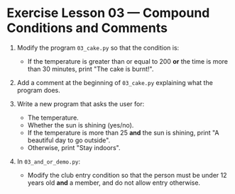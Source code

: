 # Exercise Lesson 03 — Compound Conditions and Comments

1. Modify the program `03_cake.py` so that the condition is:
   - If the temperature is greater than or equal to 200 **or** the time is more than 30 minutes, print "The cake is burnt!".

2. Add a comment at the beginning of `03_cake.py` explaining what the program does.

3. Write a new program that asks the user for:
   - The temperature.
   - Whether the sun is shining (yes/no).
   - If the temperature is more than 25 **and** the sun is shining, print "A beautiful day to go outside".
   - Otherwise, print "Stay indoors".

4. In `03_and_or_demo.py`:
   - Modify the club entry condition so that the person must be under 12 years old **and** a member, and do not allow entry otherwise.
